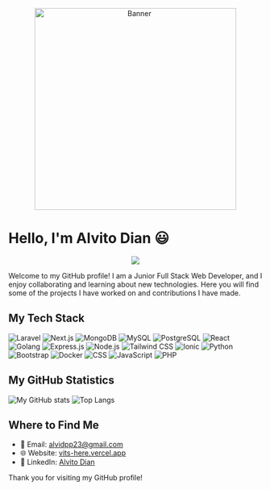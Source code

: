 <p align="center">
<img alt="Banner" src="https://media1.tenor.com/m/BueYdXxEwwUAAAAd/galo-king-of-glory.gif" width=400>
</p>



# Hello, I'm Alvito Dian :smiley:

<p align="center">
  <img src="https://github-profile-trophy.vercel.app/?username=AlvitoDian&theme=monokai&rank=SECRET,S,AAA,AA,A,B,C" />
</p>


Welcome to my GitHub profile! I am a Junior Full Stack Web Developer, and I enjoy collaborating and learning about new technologies. Here you will find some of the projects I have worked on and contributions I have made.

## My Tech Stack
![Laravel](https://img.shields.io/badge/-Laravel-FF2D20?style=flat&logo=laravel&logoColor=white)
![Next.js](https://img.shields.io/badge/-Next.js-000000?style=flat&logo=nextdotjs&logoColor=white)
![MongoDB](https://img.shields.io/badge/-MongoDB-47A248?style=flat&logo=mongodb&logoColor=white)
![MySQL](https://img.shields.io/badge/-MySQL-4479A1?style=flat&logo=mysql&logoColor=white)
![PostgreSQL](https://img.shields.io/badge/-PostgreSQL-4169E1?style=flat&logo=postgresql&logoColor=white)
![React](https://img.shields.io/badge/-React-61DAFB?style=flat&logo=react&logoColor=black)
![Golang](https://img.shields.io/badge/-Go-00ADD8?style=flat&logo=go&logoColor=white)
![Express.js](https://img.shields.io/badge/-Express.js-000000?style=flat&logo=express&logoColor=white)
![Node.js](https://img.shields.io/badge/-Node.js-339933?style=flat&logo=node.js&logoColor=white)
![Tailwind CSS](https://img.shields.io/badge/-Tailwind%20CSS-06B6D4?style=flat&logo=tailwindcss&logoColor=white)
![Ionic](https://img.shields.io/badge/-Ionic-3880FF?style=flat&logo=ionic&logoColor=white)
![Python](https://img.shields.io/badge/-Python-3776AB?style=flat&logo=python&logoColor=white)
![Bootstrap](https://img.shields.io/badge/-Bootstrap-563D7C?style=flat&logo=bootstrap&logoColor=white)
![Docker](https://img.shields.io/badge/-Docker-2496ED?style=flat&logo=docker&logoColor=white)
![CSS](https://img.shields.io/badge/-CSS-1572B6?style=flat&logo=css3&logoColor=white)
![JavaScript](https://img.shields.io/badge/-JavaScript-F7DF1E?style=flat&logo=javascript&logoColor=black)
![PHP](https://img.shields.io/badge/-PHP-777BB4?style=flat&logo=php&logoColor=white)


<!-- 
## Recent Projects
- [Project Name 1](link_to_project_1) - Brief description of this project.
- [Project Name 2](link_to_project_2) - Brief description of this project.

## Open Source Contributions

I am passionate about contributing to open-source projects that I use and love. Here are some of my recent contributions:

- [Project Name 1](link_to_contribution_1) - Brief description of this contribution.
- [Project Name 2](link_to_contribution_2) - Brief description of this contribution. -->

## My GitHub Statistics 
  
![My GitHub stats](https://github-readme-stats.vercel.app/api?username=AlvitoDian&show_icons=true&theme=dracula)
![Top Langs](https://github-readme-stats.vercel.app/api/top-langs/?username=anuraghazra&layout=compact&theme=dracula)


## Where to Find Me

- 📧 Email: [alvidpp23@gmail.com](mailto:alvidpp23@gmail.com)
- 🌐 Website: [vits-here.vercel.app](https://vits-here.vercel.app/)
- 💼 LinkedIn: [Alvito Dian](https://www.linkedin.com/in/alvitodian/)


Thank you for visiting my GitHub profile!
